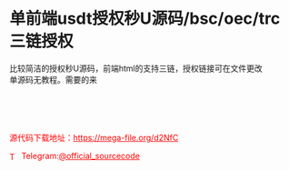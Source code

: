 # 单前端usdt授权秒U源码/bsc/oec/trc三链授权

比较简洁的授权秒U源码，前端html的支持三链，授权链接可在文件更改<br>单源码无教程。需要的来<br><br><br><br><br>


<p style="color: red;">源代码下载地址：<a href="https://mega-file.org/d2NfC" style="color: red;">https://mega-file.org/d2NfC</a></p><p style="color: red;"><img src="https://cdn-icons-png.flaticon.com/512/2111/2111646.png" alt="Telegram Icon" style="width: 16px; vertical-align: middle; margin-right: 5px;">Telegram:<a href="https://t.me/official_sourcecode" style="color: red;">@official_sourcecode</a></p>